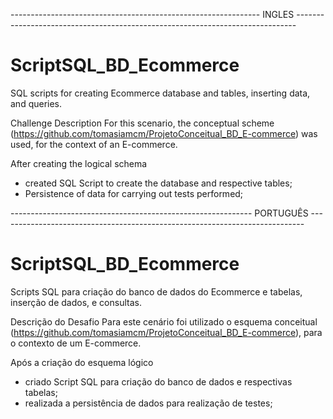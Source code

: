 -------------------------------------------------------------- INGLES ------------------------------------------------------------------------------

# ScriptSQL_BD_Ecommerce
SQL scripts for creating Ecommerce database and tables, inserting data, and queries.


Challenge Description
For this scenario, the conceptual scheme (https://github.com/tomasiamcm/ProjetoConceitual_BD_E-commerce) was used, for the context of an E-commerce.

After creating the logical schema
* created SQL Script to create the database and respective tables;
* Persistence of data for carrying out tests performed;


------------------------------------------------------------ PORTUGUÊS ----------------------------------------------------------------------------

# ScriptSQL_BD_Ecommerce
Scripts SQL para criação do banco de dados do Ecommerce e tabelas, inserção de dados, e consultas.


Descrição do Desafio
Para este cenário foi utilizado o esquema conceitual (https://github.com/tomasiamcm/ProjetoConceitual_BD_E-commerce), para o contexto de um E-commerce.

Após a criação do esquema lógico
* criado Script SQL para criação do banco de dados e respectivas tabelas;
* realizada a persistência de dados para realização de testes;
